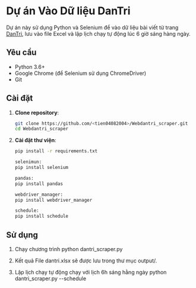 # Dự án Vào Dữ liệu DanTri

Dự án này sử dụng Python và Selenium để vào dữ liệu bài viết từ trang [DanTri](https://dantri.com.vn/), lưu vào file Excel và lập lịch chạy tự động lúc 6 giờ sáng hàng ngày.

## Yêu cầu
- Python 3.6+
- Google Chrome (để Selenium sử dụng ChromeDriver)
- Git

## Cài đặt
1. **Clone repository**:
   ```bash
   git clone https://github.com/<tien04082004>/Webdantri_scraper.git
   cd Webdantri_scraper
2. **Cài đặt thư viện**:
   ```bash
   pip install -r requirements.txt

   selenimun:
   pip install selenium

   pandas:
   pip install pandas

   webdriver_manager:
   pip install webdriver_manager

   schedule:
   pip install schedule

## Sử dụng
1. Chạy chương trình
   python dantri_scraper.py

2. Kết quả
   File dantri.xlsx sẽ được lưu trong thư mục output/.

3. Lập lịch chạy tự động chạy với lịch 6h sáng hằng ngày
   python dantri_scraper.py --schedule
